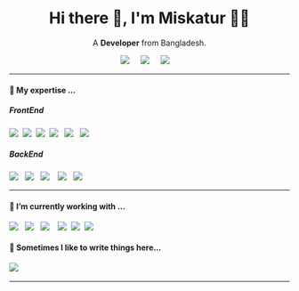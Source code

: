 <h1 align='center'> Hi there 👋, I'm Miskatur 🧛‍♂️</h1>

<p align='center'>
 A <b>Developer</b> from Bangladesh.
</p>

<!-- <p align='center'>
  <a href="#"><img src="https://visitor-badge.glitch.me/badge?page_id=StefanyVasc.StefanyVasc"></a>
</p> -->


<p align='center'>
  <a href="https://twitter.com/Rahmn_misk"><img src="https://img.shields.io/badge/twitter-%231DA1F2.svg?&style=for-the-badge&logo=twitter&logoColor=white" /></a>&nbsp;&nbsp;&nbsp;&nbsp;
  <a href="mailto:mdrahmanmiskatur@gmail.com?subject=Olá%20Stefany"><img src="https://img.shields.io/badge/gmail-%23D14836.svg?&style=for-the-badge&logo=gmail&logoColor=white" /></a>&nbsp;&nbsp;&nbsp;&nbsp;
  <a href="linkedin.com/in/miskaturrahman/">
  <img src="https://img.shields.io/badge/linkedin-%230077B5.svg?&style=for-the-badge&logo=linkedin&logoColor=white" /></a>&nbsp;&nbsp;&nbsp;&nbsp;
</p>


<hr>


<!--
**StefanyVasc/StefanyVasc** is a ✨ _special_ ✨ repository because its `README.md` (this file) appears on your GitHub profile.

Here are some ideas to get you started:

- 🔭 I’m currently working on ...
- 🌱 I’m currently learning ...
- 👯 I’m looking to collaborate on ...
- 🤔 I’m looking for help with ...
- 💬 Ask me about ...
- 📫 How to reach me: ...
- 😄 Pronouns: ...
- ⚡ Fun fact: ...
-->




<h4> 🔭 My expertise ...</h4>


<h5> FrontEnd</h5>
<p >
  <img src="https://img.shields.io/badge/html5%20-%23e34f26.svg?&style=for-the-badge&logo=html5&logoColor=white" />&nbsp;&nbsp;<img src="https://img.shields.io/badge/css3%20-%7952B3.svg?&style=for-the-badge&logo=css3&logoColor=white" />&nbsp;&nbsp;<img src="https://img.shields.io/badge/bootstrap%20-%230769ad.svg?&style=for-the-badge&logo=bootstrap&logoColor=white" />&nbsp;&nbsp;<img src="https://img.shields.io/badge/javascript%20-%23F7DF1E.svg?&style=for-the-badge&logo=javascript&logoColor=white" />&nbsp;&nbsp; <img src="https://img.shields.io/badge/react%20-%2361DAFB.svg?&style=for-the-badge&logo=react&logoColor=white" />&nbsp;&nbsp;&nbsp;<img src="https://img.shields.io/badge/material_ui%20-%23c21325.svg?&style=for-the-badge&logo=material_ui&logoColor=white" />&nbsp;&nbsp;&nbsp;
</p>


<h5>BackEnd</h5>
<p>
  <img src="https://img.shields.io/badge/node.js%20-%23339933.svg?&style=for-the-badge&logo=node.js&logoColor=white" />&nbsp;&nbsp;&nbsp;<img src="https://img.shields.io/badge/mongoDB%20-%2300979d.svg?&style=for-the-badge&logo=mongoDB&logoColor=white" />&nbsp;&nbsp;&nbsp;<img src="https://img.shields.io/badge/api%20-%23000000.svg?&style=for-the-badge&logo=api&logoColor=white" />&nbsp;&nbsp;&nbsp;
  <img src="https://img.shields.io/badge/express%20-%234d97ff.svg?&style=for-the-badge&logo=express&logoColor=white"/>&nbsp;&nbsp;&nbsp;<img src="https://img.shields.io/badge/firebase%20-%23e34f26.svg?&style=for-the-badge&logo=firebase&logoColor=white" />&nbsp;&nbsp;
</p>

<hr>

<h4>🌱 I’m currently working with ...</h4>
<p >
 <img src="https://img.shields.io/badge/python%20-%23c21325.svg?&style=for-the-badge&logo=python&logoColor=white" />&nbsp;&nbsp;&nbsp;<img src="https://img.shields.io/badge/flutter%20-%23339933.svg?&style=for-the-badge&logo=flutter&logoColor=white" />&nbsp;&nbsp;&nbsp;<img src="https://img.shields.io/badge/typescript-%230077B5.svg?&style=for-the-badge&logo=typescript&logoColor=white" />&nbsp;&nbsp;&nbsp;&nbsp<img src="https://img.shields.io/badge/django%20-%23e34f26.svg?&style=for-the-badge&logo=django&logoColor=white" />&nbsp;&nbsp;<img src="https://img.shields.io/badge/react_native%20-%23F7DF1E.svg?&style=for-the-badge&logo=react_native&logoColor=white" />&nbsp;&nbsp;<img src="https://img.shields.io/badge/dart%20-%2361DAFB.svg?&style=for-the-badge&logo=dart&logoColor=white" />&nbsp;&nbsp;&nbsp;
</p>


<p align='right'>
<h4>💬 Sometimes I like to write things here...</h4>
  <a href="https://medium.com/@rahmnmiskatur"><img src="https://img.shields.io/badge/medium-%2312100E.svg?&style=for-the-badge&logo=medium&logoColor=white" /></a>&nbsp;&nbsp;&nbsp;
</p>


<hr>

<br>
<!--
<p align="right">
  <a href="https://open.spotify.com/playlist/2w8GYqYdH6ve3g0nGcJcgE?si=7bCl8yynR2Saz4VPR6mDXQ"><img src="https://img.shields.io/badge/spotify-%231ED760.svg?&style=for-the-badge&logo=spotify&logoColor=white" /></a>&nbsp;&nbsp;&nbsp;
  <a href="steamcommunity.com/id/SteVasc/"><img src="https://img.shields.io/badge/Steam-%23000000.svg?&style=for-the-badge&logo=steam&logoColor=white" /></a>&nbsp;&nbsp;&nbsp;
  <h5 align="right">🎮 To have fun and spend time...</h5>
</p>-->


